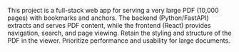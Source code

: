 <!-- Use this file to provide workspace-specific custom instructions to Copilot. For more details, visit https://code.visualstudio.com/docs/copilot/copilot-customization#_use-a-githubcopilotinstructionsmd-file -->

This project is a full-stack web app for serving a very large PDF (10,000 pages) with bookmarks and anchors. The backend (Python/FastAPI) extracts and serves PDF content, while the frontend (React) provides navigation, search, and page viewing. Retain the styling and structure of the PDF in the viewer. Prioritize performance and usability for large documents.

